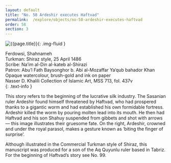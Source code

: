 ```yaml
---
layout: default
title: "No. 58 Ardeshir executes Haftvad"
permalink:  /explore/objects/no-58-ardeshir-executes-haftvad
order: 58
section: 3
---
```

![{{page.title}}]({{site.baseurl}}/images/pages/{{page.order}}.jpeg){: .img-fluid }

Ferdowsi, Shahnameh  
Turkman: Shiraz style, 25 April 1486  
Scribe: Na’im al-Din al-kateb al-Shirazi  
Patron: Abu’l Fath Baysonghor b. Abi al-Mozaffar Ya‘qub bahador Khan
Opaque watercolour, brush-gold and ink on paper  
Nasser D. Khalili Collection of Islamic Art, MSS 713, fol. 437v  
{: .text-info }

This story refers to the beginning of the lucrative silk
industry. The Sasanian ruler Ardeshir found himself threatened by Haftvad, who
had prospered thanks to a gigantic worm and had established his own
formidable fortress. Ardeshir killed the worm by pouring molten lead
into its mouth. He then had Haftvad and his son Shahuy suspended from
gibbets and shot with arrows — this image illustrates their
gruesome fate. On the right, Ardeshir, crowned and under the royal
parasol, makes a gesture known as ‘biting the finger of surprise’.

Although illustrated in the Commercial Turkman style of Shiraz, this
manuscript was produced for a son of the Aq Quyunlu ruler based in
Tabriz. For the beginning of Haftvad’s story see No. 99.
